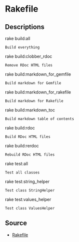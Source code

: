 # Rakefile

## Descriptions

rake build:all

    Build everything

rake build:clobber_rdoc

    Remove RDoc HTML files

rake build:markdown_for_gemfile

    Build markdown for Gemfile

rake build:markdown_for_rakefile

    Build markdown for Rakefile

rake build:markdown_toc

    Build markdown table of contents

rake build:rdoc

    Build RDoc HTML files

rake build:rerdoc

    Rebuild RDoc HTML files

rake test:all

    Test all classes

rake test:string_helper

    Test class StringHelper

rake test:values_helper

    Test class ValuesHelper

## Source

- [Rakefile](Rakefile)
